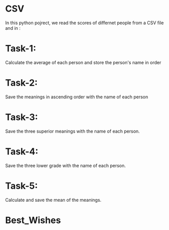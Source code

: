 # CSV
In this python pojrect, we read the scores of differnet people from a CSV file and in :
# Task-1:
Calculate the average of each person and store the person's name in order
# Task-2:
Save the meanings in ascending order with the name of each person
# Task-3:
Save the three superior meanings with the name of each person.
# Task-4:
Save the three lower grade with the name of each person.
# Task-5:
Calculate and save the mean of the meanings.



# Best_Wishes
